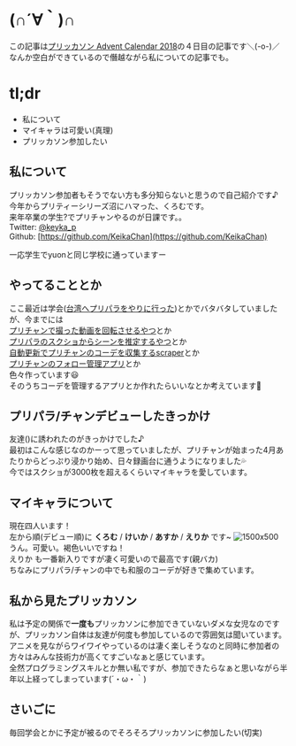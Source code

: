# (∩´∀｀)∩
この記事は[プリッカソン Advent Calendar 2018](https://adventar.org/calendars/3172)の４日目の記事です＼(-o-)／  
なんか空白ができているので僭越ながら私についての記事でも。

# tl;dr
- 私について
- マイキャラは可愛い(真理)
- プリッカソン参加したい  

## 私について
プリッカソン参加者もそうでない方も多分知らないと思うので自己紹介です♪    
今年からプリティーシリーズ沼にハマった、くろむです。  
来年卒業の学生?でプリチャンやるのが日課です。。  
Twitter: [@keyka_p](https://twitter.com/keyka_p)  
Github: [https://github.com/KeikaChan](https://github.com/KeikaChan)  

一応学生でyuonと同じ学校に通っていますー

## やってることとか
ここ最近は学会([台湾へプリパラをやりに行った](https://twitter.com/keyka_p/status/1068868059924881409))とかでバタバタしていましたが、今までには  
[プリチャンで撮った動画を回転させるやつ](https://github.com/KeikaChan/keikachan.github.io/tree/master/media#videorotator)とか  
[プリパラのスクショからシーンを推定するやつ](https://github.com/KeikaChan/PriParaSearch)とか  
[自動更新でプリチャンのコーデを収集するscraper](https://github.com/KeikaChan/prichan-items-scraper)とか  
[プリチャンのフォロー管理アプリ](https://play.google.com/store/apps/details?id=work.airz.prifollow)とか  
色々作っています😃  
そのうちコーデを管理するアプリとか作れたらいいなとか考えています🤔  

## プリパラ/チャンデビューしたきっかけ
友達()に誘われたのがきっかけでした♪  
最初はこんな感じなのかーって思っていましたが、プリチャンが始まった4月あたりからどっぷり浸かり始め、日々録画台に通うようになりました💦  
今ではスクショが3000枚を超えるくらいマイキャラを愛しています。  

## **マイキャラについて**
現在四人います！  
左から順(デビュー順)に **くろむ** / **けいか** / **あすか** / **えりか** です~
![1500x500](https://user-images.githubusercontent.com/4639391/49447046-e1714300-f818-11e8-9ea4-a34fac638946.png)
うん。可愛い。褐色いいですね！  
えりか も一番新入りですが凄く可愛いので最高です(親バカ)    
ちなみにプリパラ/チャンの中でも和服のコーデが好きで集めています。  


## 私から見たプリッカソン  
私は予定の関係で**一度も**プリッカソンに参加できていないダメな女児なのですが、プリッカソン自体は友達が何度も参加しているので雰囲気は聞いています。  
アニメを見ながらワイワイやっているのは凄く楽しそうなのと同時に参加者の方々はみんな技術力が高くてすごいなぁと感じています。  
全然プログラミングスキルとか無い私ですが、参加できたらなぁと思いながら半年以上経ってしまっています(´・ω・｀)  


## さいごに
毎回学会とかに予定が被るのでそろそろプリッカソンに参加したい(切実)  
